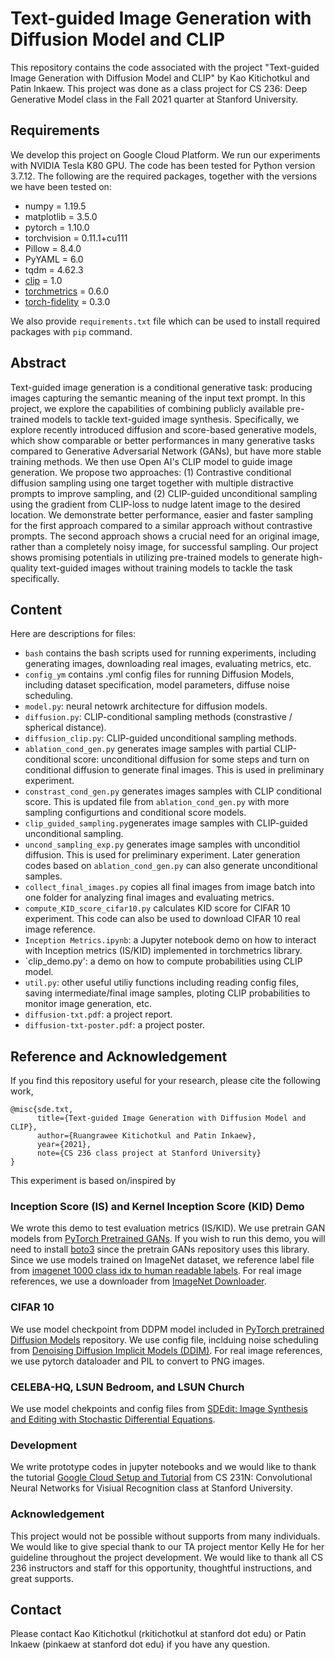 # Text-guided Image Generation with Diffusion Model and CLIP

This repository contains the code associated with the project "Text-guided Image Generation with Diffusion Model and CLIP" by Kao Kitichotkul and Patin Inkaew. This project was done as a class project for CS 236: Deep Generative Model class in the Fall 2021 quarter at Stanford University.

## Requirements
We develop this project on Google Cloud Platform. We run our experiments with NVIDIA Tesla K80 GPU.
The code has been tested for Python version 3.7.12. The following are the required packages, together with the versions we have been tested on:
- numpy = 1.19.5
- matplotlib = 3.5.0
- pytorch = 1.10.0
- torchvision = 0.11.1+cu111
- Pillow = 8.4.0
- PyYAML = 6.0
- tqdm = 4.62.3
- [clip](https://github.com/openai/CLIP) = 1.0
- [torchmetrics](https://torchmetrics.readthedocs.io/en/latest/) = 0.6.0
- [torch-fidelity](https://torch-fidelity.readthedocs.io/en/latest/) = 0.3.0

We also provide `requirements.txt` file which can be used to install required packages with `pip` command.

## Abstract
Text-guided image generation is a conditional generative task: producing images capturing the semantic meaning of the input text prompt. In this project, we explore the capabilities of combining publicly available pre-trained models to tackle text-guided image synthesis. Specifically, we explore recently introduced diffusion and score-based generative models, which show comparable or better performances in many generative tasks compared to Generative Adversarial Network (GANs), but have more stable training methods. We then use Open AI's CLIP model to guide image generation. We propose two approaches: (1) Contrastive conditional diffusion sampling using one target together with multiple distractive prompts to improve sampling, and (2) CLIP-guided unconditional sampling using the gradient from CLIP-loss to nudge latent image to the desired location. We demonstrate better performance,  easier and faster sampling for the first approach compared to a similar approach without contrastive prompts. The second approach shows a crucial need for an original image, rather than a completely noisy image, for successful sampling. Our project shows promising potentials in utilizing pre-trained models to generate high-quality text-guided images without training models to tackle the task specifically.

## Content
Here are descriptions for files:
* `bash` contains the bash scripts used for running experiments, including generating images, downloading real images, evaluating metrics, etc.
* `config_ym` contains .yml config files for running Diffusion Models, including dataset specification, model parameters, diffuse noise scheduling.
* `model.py`: neural netowrk architecture for diffusion models.
* `diffusion.py`: CLIP-conditional sampling methods (constrastive / spherical distance).
* `diffusion_clip.py`: CLIP-guided unconditional sampling methods.
* `ablation_cond_gen.py` generates image samples with partial CLIP-conditional score: unconditional diffusion for some steps and turn on conditional diffusion to generate final images. This is used in preliminary experiment.
* `constrast_cond_gen.py` generates images samples with CLIP conditional score. This is updated file from `ablation_cond_gen.py` with more sampling configurtions and conditional score models.
* `clip_guided_sampling.py`generates image samples with CLIP-guided unconditional sampling.
* `uncond_sampling_exp.py` generates image samples with unconditiol diffusion. This is used for preliminary experiment. Later generation codes based on `ablation_cond_gen.py` can also generate unconditional samples.
* `collect_final_images.py` copies all final images from image batch into one folder for analyzing final images and evaluating metrics.
* `compute_KID_score_cifar10.py` calculates KID score for CIFAR 10 experiment. This code can also be used to download CIFAR 10 real image reference.
* `Inception Metrics.ipynb`: a Jupyter notebook demo on how to interact with Inception metrics (IS/KID) implemented in torchmetrics library.
* `clip_demo.py': a demo on how to compute probabilities using CLIP model.
* `util.py`: other useful utiliy functions including reading config files, saving intermediate/final image samples, ploting CLIP probabilities to monitor image generation, etc.
* `diffusion-txt.pdf`: a project report.
* `diffusion-txt-poster.pdf`: a project poster.


## Reference and Acknowledgement
If you find this repository useful for your research, please cite the following work,

```
@misc{sde.txt,
      title={Text-guided Image Generation with Diffusion Model and CLIP}, 
      author={Ruangrawee Kitichotkul and Patin Inkaew},
      year={2021},
      note={CS 236 class project at Stanford University}
}
```

This experiment is based on/inspired by

### Inception Score (IS) and Kernel Inception Score (KID) Demo
We wrote this demo to test evaluation metrics (IS/KID). We use pretrain GAN models from [PyTorch Pretrained GANs](https://github.com/lukemelas/pytorch-pretrained-gans). If you wish to run this demo, you will need to install [boto3](https://boto3.amazonaws.com/v1/documentation/api/latest/index.html) since the pretrain GANs repository uses this library. Since we use models trained on ImageNet dataset, we reference label file from [imagenet 1000 class idx to human readable labels](https://gist.github.com/yrevar/942d3a0ac09ec9e5eb3a). For real image references, we use a downloader from [ImageNet Downloader](https://github.com/mf1024/ImageNet-Datasets-Downloader).

### CIFAR 10 
We use model checkpoint from DDPM model included in [PyTorch pretrained Diffusion Models](https://github.com/pesser/pytorch_diffusion) repository. We use config file, inclduing noise scheduling from [Denoising Diffusion Implicit Models (DDIM)](https://github.com/ermongroup/ddim). For real image references, we use pytorch dataloader and PIL to convert to PNG images.

### CELEBA-HQ, LSUN Bedroom, and LSUN Church
We use model chekpoints and config files from [SDEdit: Image Synthesis and Editing with Stochastic Differential Equations](https://github.com/ermongroup/SDEdit).

### Development
We write prototype codes in jupyter notebooks and we would like to thank the tutorial [Google Cloud Setup and Tutorial](https://github.com/cs231n/gcloud) from CS 231N: Convolutional Neural Networks for Visiual Recognition class at Stanford University.

### Acknowledgement
This project would not be possible without supports from many individuals. We would like to give special thank to our TA project mentor Kelly He for her guideline throughout the project development. We would like to thank all CS 236 instructors and staff for this opportunity,  thoughtful instructions, and great supports.

## Contact

Please contact Kao Kitichotkul (rkitichotkul at stanford dot edu) or Patin Inkaew (pinkaew at stanford dot edu) if you have any question.
